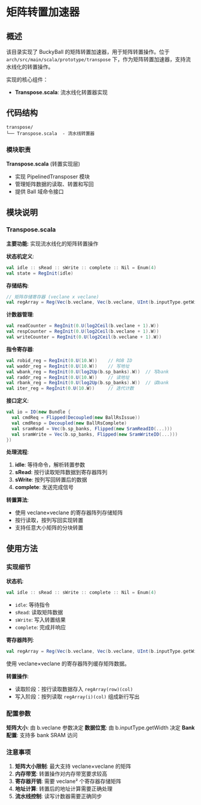 # 矩阵转置加速器

## 概述

该目录实现了 BuckyBall 的矩阵转置加速器，用于矩阵转置操作。位于 `arch/src/main/scala/prototype/transpose` 下，作为矩阵转置加速器，支持流水线化的转置操作。

实现的核心组件：
- **Transpose.scala**: 流水线化转置器实现

## 代码结构

```
transpose/
└── Transpose.scala  - 流水线转置器
```

### 模块职责

**Transpose.scala** (转置实现层)
- 实现 PipelinedTransposer 模块
- 管理矩阵数据的读取、转置和写回
- 提供 Ball 域命令接口

## 模块说明

### Transpose.scala

**主要功能**: 实现流水线化的矩阵转置操作

**状态机定义**:
```scala
val idle :: sRead :: sWrite :: complete :: Nil = Enum(4)
val state = RegInit(idle)
```

**存储结构**:
```scala
// 矩阵存储寄存器 (veclane x veclane)
val regArray = Reg(Vec(b.veclane, Vec(b.veclane, UInt(b.inputType.getWidth.W))))
```

**计数器管理**:
```scala
val readCounter = RegInit(0.U(log2Ceil(b.veclane + 1).W))
val respCounter = RegInit(0.U(log2Ceil(b.veclane + 1).W))
val writeCounter = RegInit(0.U(log2Ceil(b.veclane + 1).W))
```

**指令寄存器**:
```scala
val robid_reg = RegInit(0.U(10.W))    // ROB ID
val waddr_reg = RegInit(0.U(10.W))    // 写地址
val wbank_reg = RegInit(0.U(log2Up(b.sp_banks).W))  // 写bank
val raddr_reg = RegInit(0.U(10.W))    // 读地址
val rbank_reg = RegInit(0.U(log2Up(b.sp_banks).W))  // 读bank
val iter_reg = RegInit(0.U(10.W))     // 迭代计数
```

**接口定义**:
```scala
val io = IO(new Bundle {
  val cmdReq = Flipped(Decoupled(new BallRsIssue))
  val cmdResp = Decoupled(new BallRsComplete)
  val sramRead = Vec(b.sp_banks, Flipped(new SramReadIO(...)))
  val sramWrite = Vec(b.sp_banks, Flipped(new SramWriteIO(...)))
})
```

**处理流程**:
1. **idle**: 等待命令，解析转置参数
2. **sRead**: 按行读取矩阵数据到寄存器阵列
3. **sWrite**: 按列写回转置后的数据
4. **complete**: 发送完成信号

**转置算法**:
- 使用 veclane×veclane 的寄存器阵列存储矩阵
- 按行读取，按列写回实现转置
- 支持任意大小矩阵的分块转置

## 使用方法

### 实现细节

**状态机**:
```scala
val idle :: sRead :: sWrite :: complete :: Nil = Enum(4)
```
- `idle`: 等待指令
- `sRead`: 读取矩阵数据
- `sWrite`: 写入转置结果
- `complete`: 完成并响应

**寄存器阵列**:
```scala
val regArray = Reg(Vec(b.veclane, Vec(b.veclane, UInt(b.inputType.getWidth.W))))
```
使用 veclane×veclane 的寄存器阵列缓存矩阵数据。

**转置操作**:
- 读取阶段：按行读取数据存入 `regArray(row)(col)`
- 写入阶段：按列读取 `regArray(i)(col)` 组成新行写出

### 配置参数

**矩阵大小**: 由 b.veclane 参数决定
**数据位宽**: 由 b.inputType.getWidth 决定
**Bank 配置**: 支持多 bank SRAM 访问

### 注意事项

1. **矩阵大小限制**: 最大支持 veclane×veclane 的矩阵
2. **内存带宽**: 转置操作对内存带宽要求较高
3. **寄存器开销**: 需要 veclane² 个寄存器存储矩阵
4. **地址计算**: 转置后的地址计算需要正确处理
5. **流水线控制**: 读写计数器需要正确同步
